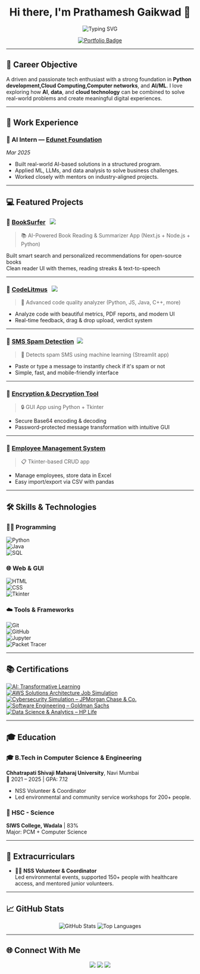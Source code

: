 <h1 align="center">Hi there, I'm Prathamesh Gaikwad 👋</h1>
<p align="center">
  <img src="https://readme-typing-svg.demolab.com?font=Fira+Code&size=22&pause=100&center=true&vCenter=true&width=440&lines=Python+%7C+Cloud+%7C+HTML;CSS+%7C+AI+%7C+ML;Computer+Networking" alt="Typing SVG" />
</p>

<div align="center">
  <a href="https://prathamesh-portfolio-09.netlify.app" target="_blank">
    <img src="https://img.shields.io/badge/🌟%20Visit%20My%20Portfolio-Click%20Here-brightgreen?style=for-the-badge&logo=netlify&logoColor=white" alt="Portfolio Badge" />
  </a>
</div>

---

## 🎯 Career Objective
A driven and passionate tech enthusiast with a strong foundation in **Python development,Cloud Computing,Computer networks**, and **AI/ML**. I love exploring how **AI**, **data**, and **cloud technology** can be combined to solve real-world problems and create meaningful digital experiences.

---

## 💼 Work Experience

### 🧠 AI Intern — [Edunet Foundation](https://www.linkedin.com/posts/prathamesh-gaikwad-31317a319_activity-7310015626146656257-xCXY?utm_source=share&utm_medium=member_desktop&rcm=ACoAAFCmGD8BxfiZqsd_kaJMA2PtpuBTFEkbWf0)  
*Mar 2025*  
- Built real-world AI-based solutions in a structured program.  
- Applied ML, LLMs, and data analysis to solve business challenges.  
- Worked closely with mentors on industry-aligned projects.  

---

## 💻 Featured Projects

### 📘 [BookSurfer](https://github.com/Parthivkoli/BookSurfer) &nbsp; <a href="https://booksurfer.vercel.app/" target="_blank"><img src="https://img.shields.io/badge/Live-Demo-brightgreen?style=flat-square&logo=render&logoColor=white"/></a>
> 📚 AI-Powered Book Reading & Summarizer App (Next.js + Node.js + Python)  

Built smart search and personalized recommendations for open-source books  
Clean reader UI with themes, reading streaks & text-to-speech  


---

### 🧪 [CodeLitmus](https://github.com/prathamesh9930/CodeLitmus) &nbsp; <a href="https://codelitmus.onrender.com/" target="_blank"><img src="https://img.shields.io/badge/Live-Demo-brightgreen?style=flat-square&logo=render&logoColor=white"/></a>
> 🧪 Advanced code quality analyzer (Python, JS, Java, C++, more)
- Analyze code with beautiful metrics, PDF reports, and modern UI
- Real-time feedback, drag & drop upload, verdict system


---

### 📱 [SMS Spam Detection](https://github.com/prathamesh9930/SMS-Spam-detection) &nbsp;<a href="https://sms-spam-detection-xgcftybmf5ofpnkrfmamfg.streamlit.app/" target="_blank"><img src="https://img.shields.io/badge/Live-Demo-brightgreen?style=flat-square&logo=render&logoColor=white"/></a>
> 🚫 Detects spam SMS using machine learning (Streamlit app)
- Paste or type a message to instantly check if it's spam or not
- Simple, fast, and mobile-friendly interface


---

### 🔐 [Encryption & Decryption Tool](https://github.com/prathamesh9930/Message-Encryption-and-Decryption-Tool)
> 🔒 GUI App using Python + Tkinter  
- Secure Base64 encoding & decoding  
- Password-protected message transformation with intuitive GUI  


---
### 👥 [Employee Management System](https://github.com/Parthivkoli/Employee-Management-System)
> 📋 Tkinter-based CRUD app  
- Manage employees, store data in Excel  
- Easy import/export via CSV with pandas  

---

## 🛠️ Skills & Technologies

### 👨‍💻 Programming  
![Python](https://img.shields.io/badge/-Python-3776AB?style=flat&logo=python&logoColor=white)  
![Java](https://img.shields.io/badge/-Java-007396?style=flat&logo=java&logoColor=white)  
![SQL](https://img.shields.io/badge/-SQL-003B57?style=flat&logo=postgresql&logoColor=white)  

### 🌐 Web & GUI  
![HTML](https://img.shields.io/badge/-HTML5-E34F26?style=flat&logo=html5&logoColor=white)  
![CSS](https://img.shields.io/badge/-CSS3-1572B6?style=flat&logo=css3&logoColor=white)  
![Tkinter](https://img.shields.io/badge/-Tkinter-003B57?style=flat&logo=python&logoColor=white)

### ☁️ Tools & Frameworks  
![Git](https://img.shields.io/badge/-Git-F05032?style=flat&logo=git&logoColor=white)  
![GitHub](https://img.shields.io/badge/-GitHub-181717?style=flat&logo=github&logoColor=white)  
![Jupyter](https://img.shields.io/badge/-Jupyter-F37626?style=flat&logo=jupyter&logoColor=white)  
![Packet Tracer](https://img.shields.io/badge/-Cisco_Packet_Tracer-1BA94C?style=flat&logo=cisco&logoColor=white)

---

<h2>📚 Certifications</h2>

<a href="https://www.linkedin.com/posts/prathamesh-gaikwad-31317a319_activity-7310015626146656257-xCXY?utm_source=share&utm_medium=member_desktop&rcm=ACoAAFCmGD8BxfiZqsd_kaJMA2PtpuBTFEkbWf0" target="_blank">
  <img src="https://img.shields.io/badge/-AI:%20Transformative%20Learning-white?style=flat&logo=linkedin&logoColor=blue" alt="AI: Transformative Learning">
</a><br>

<a href="https://www.linkedin.com/posts/prathamesh-gaikwad-31317a319_aws-activity-7221879222816927745-JI0A?utm_source=share&utm_medium=member_desktop&rcm=ACoAAFCmGD8BxfiZqsd_kaJMA2PtpuBTFEkbWf0" target="_blank">
  <img src="https://img.shields.io/badge/-AWS%20Job%20Simulation-white?style=flat&logo=amazonaws&logoColor=orange" alt="AWS Solutions Architecture Job Simulation">
</a><br>

<a href="https://www.linkedin.com/posts/prathamesh-gaikwad-31317a319_forage-certificate-activity-7221885111804342272-xpda?utm_source=share&utm_medium=member_desktop&rcm=ACoAAFCmGD8BxfiZqsd_kaJMA2PtpuBTFEkbWf0" target="_blank">
  <img src="https://img.shields.io/badge/-Cybersecurity%20Simulation-white?style=flat&logo=jpmorgan&logoColor=blue" alt="Cybersecurity Simulation – JPMorgan Chase & Co.">
</a><br>

<a href="https://www.linkedin.com/posts/prathamesh-gaikwad-31317a319_goldman-sachs-activity-7221878509198065665-VELG?utm_source=share&utm_medium=member_desktop&rcm=ACoAAFCmGD8BxfiZqsd_kaJMA2PtpuBTFEkbWf0" target="_blank">
  <img src="https://img.shields.io/badge/-Goldman%20Sachs%20Software%20Sim-white?style=flat&logo=goldmansachs&logoColor=darkblue" alt="Software Engineering – Goldman Sachs">
</a><br>

<a href="https://www.linkedin.com/posts/prathamesh-gaikwad-31317a319_hp-life-activity-7223254368844705792-kvrf?utm_source=share&utm_medium=member_desktop&rcm=ACoAAFCmGD8BxfiZqsd_kaJMA2PtpuBTFEkbWf0" target="_blank">
  <img src="https://img.shields.io/badge/-HP%20Life:%20Data%20Science-white?style=flat&logo=hp&logoColor=blue" alt="Data Science & Analytics – HP Life">
</a>

---

## 🎓 Education

### 🎓 B.Tech in Computer Science & Engineering  
**Chhatrapati Shivaji Maharaj University**, Navi Mumbai  
📅 2021 – 2025 | GPA: 7.12  
- NSS Volunteer & Coordinator  
- Led environmental and community service workshops for 200+ people.

### 🏫 HSC - Science  
**SIWS College, Wadala** | 83%  
Major: PCM + Computer Science  

---


## 🏅 Extracurriculars
- 🧍‍♂️ **NSS Volunteer & Coordinator**  
  Led environmental events, supported 150+ people with healthcare access, and mentored junior volunteers.

---

## 📈 GitHub Stats  
<p align="center">
  <img src="https://github-readme-stats.vercel.app/api?username=prathamesh9930&show_icons=true&theme=tokyonight" alt="GitHub Stats"/>
  <img src="https://github-readme-stats.vercel.app/api/top-langs/?username=prathamesh9930&layout=compact&theme=tokyonight" alt="Top Languages"/>
</p>

---

## 🌐 Connect With Me  
<p align="center">
  <a href="mailto:prathameshgaikwad9137@gmail.com"><img src="https://img.shields.io/badge/-Gmail-D14836?style=flat&logo=gmail&logoColor=white"></a>
  <a href="https://www.linkedin.com/in/prathamesh-gaikwad-31317a319"><img src="https://img.shields.io/badge/-LinkedIn-blue?style=flat&logo=linkedin&logoColor=white"></a>
  <a href="https://github.com/prathamesh9930"><img src="https://img.shields.io/badge/-GitHub-181717?style=flat&logo=github&logoColor=white"></a>
</p>
